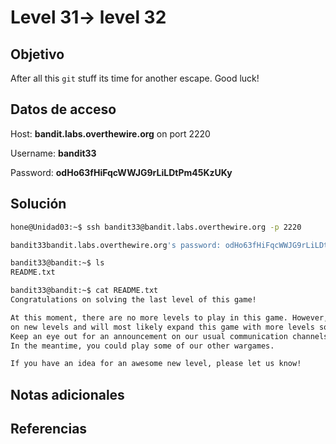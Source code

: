 # Level 31-> level 32

## Objetivo

After all this `git` stuff its time for another escape. Good luck!

## Datos de acceso

Host: **bandit.labs.overthewire.org** on port 2220

Username: **bandit33**

Password: **odHo63fHiFqcWWJG9rLiLDtPm45KzUKy**

## Solución

```bash
hone@Unidad03:~$ ssh bandit33@bandit.labs.overthewire.org -p 2220
```

```bash
bandit33bandit.labs.overthewire.org's password: odHo63fHiFqcWWJG9rLiLDtPm45KzUKy
```

```bash
bandit33@bandit:~$ ls
README.txt
```

```bash
bandit33@bandit:~$ cat README.txt 
Congratulations on solving the last level of this game!

At this moment, there are no more levels to play in this game. However, we are constantly working
on new levels and will most likely expand this game with more levels soon.
Keep an eye out for an announcement on our usual communication channels!
In the meantime, you could play some of our other wargames.

If you have an idea for an awesome new level, please let us know!
```

## Notas adicionales

## Referencias
